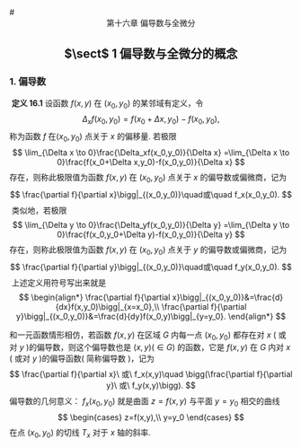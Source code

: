<head>
    <script src="https://cdn.mathjax.org/mathjax/latest/MathJax.js?config=TeX-AMS-MML_HTMLorMML" type="text/javascript"></script>
    <script type="text/x-mathjax-config">
        MathJax.Hub.Config({
            tex2jax: {
            skipTags: ['script', 'noscript', 'style', 'textarea', 'pre'],
            inlineMath: [['$','$']]
            }
        });
    </script>
</head>
# <center>第十六章 偏导数与全微分</center>

## <center> $\sect$ 1 偏导数与全微分的概念</center>

### 1. 偏导数

​		**定义 16.1**	设函数 $f(x,y)$ 在 $(x_0,y_0)$ 的某邻域有定义，令
$$
\Delta_xf(x_0,y_0)=f(x_0+\Delta x,y_0)-f(x_0,y_0),
$$
称为函数 $f$ 在$(x_0,y_0)$ 点关于 $x$ 的偏移量. 若极限
$$
\lim_{\Delta x \to 0}\frac{\Delta_xf(x_0,y_0)}{\Delta x}
=\lim_{\Delta x \to 0}\frac{f(x_0+\Delta x,y_0)-f(x_0,y_0)}{\Delta x}
$$
存在，则称此极限值为函数 $f(x,y)$ 在 $(x_0,y_0)$ 点关于 $x$ 的偏导数或偏微商，记为
$$
\frac{\partial f}{\partial x}\bigg|_{(x_0,y_0)}\quad或\quad f_x(x_0,y_0).
$$
​		类似地，若极限
$$
\lim_{\Delta y \to 0}\frac{\Delta_yf(x_0,y_0)}{\Delta y}
=\lim_{\Delta y \to 0}\frac{f(x_0,y_0+\Delta y)-f(x_0,y_0)}{\Delta y}
$$
存在，则称此极限值为函数 $f(x,y)$ 在 $(x_0,y_0)$ 点关于 $y$ 的偏导数或偏微商，记为
$$
\frac{\partial f}{\partial y}\bigg|_{(x_0,y_0)}\quad或\quad f_y(x_0,y_0).
$$
​		上述定义用符号写出来就是
$$
\begin{align*}
\frac{\partial f}{\partial x}\bigg|_{(x_0,y_0)}&=\frac{d}{dx}f(x,y_0)\bigg|_{x=x_0},\\
\frac{\partial f}{\partial y}\bigg|_{(x_0,y_0)}&=\frac{d}{dy}f(x_0,y)\bigg|_{y=y_0}.
\end{align*}
$$

和一元函数情形相仿，若函数 $f(x,y)$ 在区域 $G$ 内每一点 $(x_0,y_0)$ 都存在对 $x$ ( 或对 $y$ )的偏导数，则这个偏导数也是 $(x,y)(\in G)$ 的函数，它是 $f(x,y)$ 在 $G$ 内对 $x$ ( 或对 $y$ )的偏导函数( 简称偏导数 )，记为
$$
\frac{\partial f}{\partial x}\ 或\ f_x(x,y)\quad
\bigg(\frac{\partial f}{\partial y}\ 或\ f_y(x,y)\bigg).
$$
偏导数的几何意义： $f_x(x_0,y_0)$ 就是曲面 $z=f(x,y)$ 与平面 $y=y_0$ 相交的曲线
$$
\begin{cases}
z=f(x,y),\\
y=y_0
\end{cases}
$$
在点 $(x_0,y_0)$ 的切线 $T_x$ 对于 $x$ 轴的斜率.
